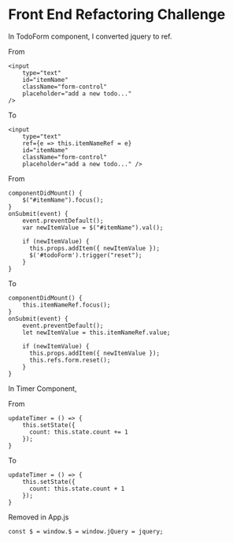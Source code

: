 
# Front End Refactoring Challenge

In TodoForm component, I converted jquery to ref.

From
```
<input
    type="text"
    id="itemName"
    className="form-control"
    placeholder="add a new todo..."
/>
```
To
```
<input
    type="text"
    ref={e => this.itemNameRef = e}
    id="itemName"
    className="form-control"
    placeholder="add a new todo..." />
```

From
```
componentDidMount() {
    $("#itemName").focus();
}
onSubmit(event) {
    event.preventDefault();
    var newItemValue = $("#itemName").val();

    if (newItemValue) {
      this.props.addItem({ newItemValue });
      $('#todoForm').trigger("reset");
    }
}
```
To
```
componentDidMount() {
    this.itemNameRef.focus();
}
onSubmit(event) {
    event.preventDefault();
    let newItemValue = this.itemNameRef.value;

    if (newItemValue) {
      this.props.addItem({ newItemValue });
      this.refs.form.reset();
    }
}
```

In Timer Component,

From
```
updateTimer = () => {
    this.setState({
      count: this.state.count += 1
    });
}
```
To
```
updateTimer = () => {
    this.setState({
      count: this.state.count + 1
    });
}
```

Removed in App.js
```
const $ = window.$ = window.jQuery = jquery;
```